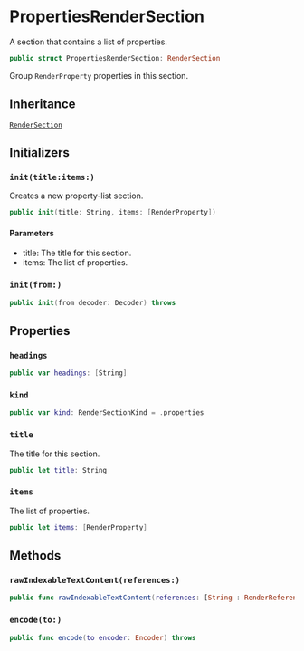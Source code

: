 # PropertiesRenderSection

A section that contains a list of properties.

``` swift
public struct PropertiesRenderSection: RenderSection 
```

Group `RenderProperty` properties in this section.

## Inheritance

[`RenderSection`](/RenderSection)

## Initializers

### `init(title:items:)`

Creates a new property-list section.

``` swift
public init(title: String, items: [RenderProperty]) 
```

#### Parameters

  - title: The title for this section.
  - items: The list of properties.

### `init(from:)`

``` swift
public init(from decoder: Decoder) throws 
```

## Properties

### `headings`

``` swift
public var headings: [String] 
```

### `kind`

``` swift
public var kind: RenderSectionKind = .properties
```

### `title`

The title for this section.

``` swift
public let title: String
```

### `items`

The list of properties.

``` swift
public let items: [RenderProperty]
```

## Methods

### `rawIndexableTextContent(references:)`

``` swift
public func rawIndexableTextContent(references: [String : RenderReference]) -> String 
```

### `encode(to:)`

``` swift
public func encode(to encoder: Encoder) throws 
```
